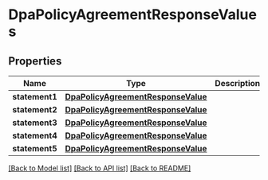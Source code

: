 # DpaPolicyAgreementResponseValues

## Properties
Name | Type | Description | Notes
------------ | ------------- | ------------- | -------------
**statement1** | [**DpaPolicyAgreementResponseValue**](DpaPolicyAgreementResponseValue.md) |  | 
**statement2** | [**DpaPolicyAgreementResponseValue**](DpaPolicyAgreementResponseValue.md) |  | [optional] 
**statement3** | [**DpaPolicyAgreementResponseValue**](DpaPolicyAgreementResponseValue.md) |  | [optional] 
**statement4** | [**DpaPolicyAgreementResponseValue**](DpaPolicyAgreementResponseValue.md) |  | [optional] 
**statement5** | [**DpaPolicyAgreementResponseValue**](DpaPolicyAgreementResponseValue.md) |  | [optional] 

[[Back to Model list]](../README.md#documentation-for-models) [[Back to API list]](../README.md#documentation-for-api-endpoints) [[Back to README]](../README.md)

